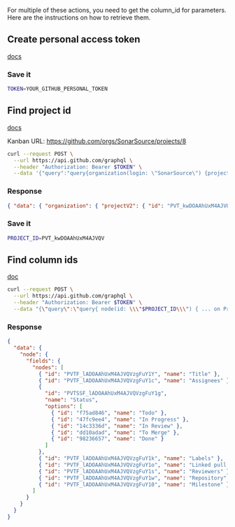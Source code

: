 For multiple of these actions, you need to get the column_id for parameters. Here are the instructions on how to retrieve them.

## Create personal access token

[docs](https://docs.github.com/en/enterprise-server@3.9/authentication/keeping-your-account-and-data-secure/managing-your-personal-access-tokens)

### Save it

```bash
TOKEN=YOUR_GITHUB_PERSONAL_TOKEN
```

## Find project id

[docs](https://docs.github.com/en/issues/planning-and-tracking-with-projects/automating-your-project/using-the-api-to-manage-projects#finding-the-node-id-of-an-organization-project)

Kanban URL: https://github.com/orgs/SonarSource/projects/8

```bash
curl --request POST \
  --url https://api.github.com/graphql \
  --header "Authorization: Bearer $TOKEN" \
  --data '{"query":"query{organization(login: \"SonarSource\") {projectV2(number: 8){id}}}"}'
```

### Response

```json
{ "data": { "organization": { "projectV2": { "id": "PVT_kwDOAAhUxM4AJVQV" } } } }
```

### Save it

```bash
PROJECT_ID=PVT_kwDOAAhUxM4AJVQV
```

## Find column ids

[doc](https://docs.github.com/en/issues/planning-and-tracking-with-projects/automating-your-project/using-the-api-to-manage-projects#finding-the-node-id-of-a-field)

```bash
curl --request POST \
  --url https://api.github.com/graphql \
  --header "Authorization: Bearer $TOKEN" \
  --data "{\"query\":\"query{ node(id: \\\"$PROJECT_ID\\\") { ... on ProjectV2 { fields(first: 20) { nodes { ... on ProjectV2Field { id name } ... on ProjectV2IterationField { id name configuration { iterations { startDate id }}} ... on ProjectV2SingleSelectField { id name options { id name }}}}}}}\"}"
```

### Response

```json
{
  "data": {
    "node": {
      "fields": {
        "nodes": [
          { "id": "PVTF_lADOAAhUxM4AJVQVzgFuY1Y", "name": "Title" },
          { "id": "PVTF_lADOAAhUxM4AJVQVzgFuY1c", "name": "Assignees" },
          {
            "id": "PVTSSF_lADOAAhUxM4AJVQVzgFuY1g",
            "name": "Status",
            "options": [
              { "id": "f75ad846", "name": "Todo" },
              { "id": "47fc9ee4", "name": "In Progress" },
              { "id": "14c3336d", "name": "In Review" },
              { "id": "dd10adad", "name": "To Merge" },
              { "id": "98236657", "name": "Done" }
            ]
          },
          { "id": "PVTF_lADOAAhUxM4AJVQVzgFuY1k", "name": "Labels" },
          { "id": "PVTF_lADOAAhUxM4AJVQVzgFuY1o", "name": "Linked pull requests" },
          { "id": "PVTF_lADOAAhUxM4AJVQVzgFuY1s", "name": "Reviewers" },
          { "id": "PVTF_lADOAAhUxM4AJVQVzgFuY1w", "name": "Repository" },
          { "id": "PVTF_lADOAAhUxM4AJVQVzgFuY10", "name": "Milestone" }
        ]
      }
    }
  }
}
```

